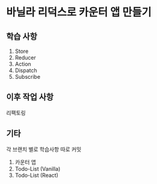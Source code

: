 # 바닐라 리덕스로 카운터 앱 만들기

## 학습 사항
1. Store
2. Reducer
3. Action
4. Dispatch
5. Subscribe

## 이후 작업 사항
리팩토링

## 기타
각 브랜치 별로 학습사항 따로 커밋
1. 카운터 앱
2. Todo-List (Vanilla)
3. Todo-List (React)
